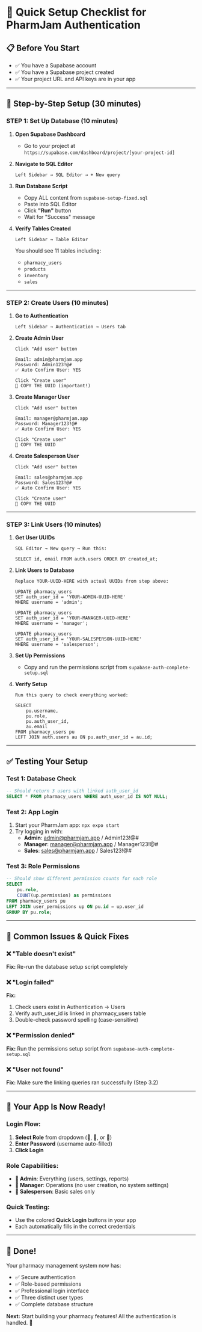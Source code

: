# 🎯 Quick Setup Checklist for PharmJam Authentication

## 📋 **Before You Start**

- ✅ You have a Supabase account
- ✅ You have a Supabase project created
- ✅ Your project URL and API keys are in your app

---

## 🚀 **Step-by-Step Setup (30 minutes)**

### **STEP 1: Set Up Database (10 minutes)**

1. **Open Supabase Dashboard**

   - Go to your project at `https://supabase.com/dashboard/project/[your-project-id]`

2. **Navigate to SQL Editor**

   ```
   Left Sidebar → SQL Editor → + New query
   ```

3. **Run Database Script**

   - Copy ALL content from `supabase-setup-fixed.sql`
   - Paste into SQL Editor
   - Click **"Run"** button
   - Wait for "Success" message

4. **Verify Tables Created**
   ```
   Left Sidebar → Table Editor
   ```
   You should see 11 tables including:
   - `pharmacy_users`
   - `products`
   - `inventory`
   - `sales`

---

### **STEP 2: Create Users (10 minutes)**

1. **Go to Authentication**

   ```
   Left Sidebar → Authentication → Users tab
   ```

2. **Create Admin User**

   ```
   Click "Add user" button

   Email: admin@pharmjam.app
   Password: Admin123!@#
   ✅ Auto Confirm User: YES

   Click "Create user"
   📝 COPY THE UUID (important!)
   ```

3. **Create Manager User**

   ```
   Click "Add user" button

   Email: manager@pharmjam.app
   Password: Manager123!@#
   ✅ Auto Confirm User: YES

   Click "Create user"
   📝 COPY THE UUID
   ```

4. **Create Salesperson User**

   ```
   Click "Add user" button

   Email: sales@pharmjam.app
   Password: Sales123!@#
   ✅ Auto Confirm User: YES

   Click "Create user"
   📝 COPY THE UUID
   ```

---

### **STEP 3: Link Users (10 minutes)**

1. **Get User UUIDs**

   ```
   SQL Editor → New query → Run this:

   SELECT id, email FROM auth.users ORDER BY created_at;
   ```

2. **Link Users to Database**

   ```
   Replace YOUR-UUID-HERE with actual UUIDs from step above:

   UPDATE pharmacy_users
   SET auth_user_id = 'YOUR-ADMIN-UUID-HERE'
   WHERE username = 'admin';

   UPDATE pharmacy_users
   SET auth_user_id = 'YOUR-MANAGER-UUID-HERE'
   WHERE username = 'manager';

   UPDATE pharmacy_users
   SET auth_user_id = 'YOUR-SALESPERSON-UUID-HERE'
   WHERE username = 'salesperson';
   ```

3. **Set Up Permissions**

   - Copy and run the permissions script from `supabase-auth-complete-setup.sql`

4. **Verify Setup**

   ```
   Run this query to check everything worked:

   SELECT
       pu.username,
       pu.role,
       pu.auth_user_id,
       au.email
   FROM pharmacy_users pu
   LEFT JOIN auth.users au ON pu.auth_user_id = au.id;
   ```

---

## ✅ **Testing Your Setup**

### **Test 1: Database Check**

```sql
-- Should return 3 users with linked auth_user_id
SELECT * FROM pharmacy_users WHERE auth_user_id IS NOT NULL;
```

### **Test 2: App Login**

1. Start your PharmJam app: `npx expo start`
2. Try logging in with:
   - **Admin**: admin@pharmjam.app / Admin123!@#
   - **Manager**: manager@pharmjam.app / Manager123!@#
   - **Sales**: sales@pharmjam.app / Sales123!@#

### **Test 3: Role Permissions**

```sql
-- Should show different permission counts for each role
SELECT
    pu.role,
    COUNT(up.permission) as permissions
FROM pharmacy_users pu
LEFT JOIN user_permissions up ON pu.id = up.user_id
GROUP BY pu.role;
```

---

## 🚨 **Common Issues & Quick Fixes**

### **❌ "Table doesn't exist"**

**Fix:** Re-run the database setup script completely

### **❌ "Login failed"**

**Fix:**

1. Check users exist in Authentication → Users
2. Verify auth_user_id is linked in pharmacy_users table
3. Double-check password spelling (case-sensitive)

### **❌ "Permission denied"**

**Fix:** Run the permissions setup script from `supabase-auth-complete-setup.sql`

### **❌ "User not found"**

**Fix:** Make sure the linking queries ran successfully (Step 3.2)

---

## 📱 **Your App Is Now Ready!**

### **Login Flow:**

1. **Select Role** from dropdown (👑, 👔, or 🛒)
2. **Enter Password** (username auto-filled)
3. **Click Login**

### **Role Capabilities:**

- **👑 Admin**: Everything (users, settings, reports)
- **👔 Manager**: Operations (no user creation, no system settings)
- **🛒 Salesperson**: Basic sales only

### **Quick Testing:**

- Use the colored **Quick Login** buttons in your app
- Each automatically fills in the correct credentials

---

## 🎉 **Done!**

Your pharmacy management system now has:

- ✅ Secure authentication
- ✅ Role-based permissions
- ✅ Professional login interface
- ✅ Three distinct user types
- ✅ Complete database structure

**Next:** Start building your pharmacy features! All the authentication is handled. 🚀
